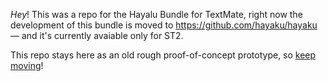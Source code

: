 *Hey*! This was a repo for the Hayalu Bundle for TextMate, right now the development of this bundle is moved to https://github.com/hayaku/hayaku — and it's currently avaiable only for ST2.

This repo stays here as an old rough proof-of-concept prototype, so [keep moving](https://github.com/hayaku/hayaku)!